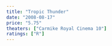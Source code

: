 ```yaml
---
title: "Tropic Thunder"
date: "2008-08-17"
price: "5.75"
theaters: ["Carmike Royal Cinema 10"]
ratings: ["R"]
---
```

